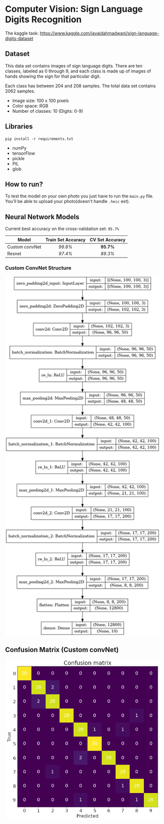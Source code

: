 # Computer Vision: Sign Language Digits Recognition

The kaggle task: https://www.kaggle.com/javaidahmadwani/sign-language-digits-dataset

## Dataset

This data set contains images of sign language digits. There are ten classes, labeled as 0 through 9, and each class is made up of images of hands showing the sign for that particular digit.

Each class has between 204 and 208 samples. The total data set contains 2062 samples.

- Image size: 100 x 100 pixels
- Color space: RGB
- Number of classes: 10 (Digits: 0-9)

## Libraries

`pip install -r requirements.txt`

- numPy
- tensorFlow
- pickle
- PIL
- glob

## How to run?

To test the model on your own photo you just have to run the `main.py` file. You'll be able to upload your photo(doesn't handle `.heic` ext).

## Neural Network Models
Current best accuracy on the cross-validation set: `95.7%`

| Model           | Train Set Accuracy    | CV Set Accuracy       |
|-----------------|:---------------------:|:---------------------:|
| Custom convNet  | *99.8%*               | **95.7%**             |
| Resnet          | *97.4%*               | *89.3%*               |

### Custom ConvNet Structure

<p align="center">
  <img src="./img/model_plot.png" style="width:600px;"/>
</p>

## Confusion Matrix (Custom convNet)
<p align="center">
  <img src="./img/confusion_matrix.png" style="width:500px;"/>
</p>

